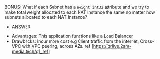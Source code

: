 BONUS: What if each Subnet has a `Weight int32` attribute and we try to make total weight allocated to each NAT Instance the same no matter how subnets allocated to each NAT Instance?

* ANSWER:
 - Advantages: This application functions like a Load Balancer.
 - Drawbacks: Incur more cost e.g Client traffic from the internet, Cross-VPC with VPC peering, across AZs. ref [https://qrlive.2am-media.tech/q1_ref]